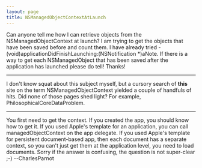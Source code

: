 ```yaml
---
layout: page
title: NSManagedObjectContextAtLaunch
---
```


Can anyone tell me how I can retrieve objects from the NSManagedObjectContext at launch? I am trying to get the objects that have been saved before and count them. I have already tried -(void)applicationDidFinishLaunching:(NSNotification *)aNote. If there is a way to get each NSManagedObject that has been saved after the application has launched please do tell! Thanks!

----

I don't know squat about this subject myself, but a cursory search of **this** site on the term NSManagedObjectContext yielded a couple of handfuls of hits. Did none of those pages shed light? For example, PhilosophicalCoreDataProblem.

----

You first need to get the context. If you created the app, you should know how to get it. If you used Apple's template for an application, you can call managedObjectContext on the app delegate. If you used Apple's template for persistent document-based app, then each document has a separate context, so you can't just get them at the application level, you need to load documents. Sorry if the answer is confusing, the question is not super-clear ;-)   --CharlesParnot

